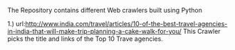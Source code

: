 The Repository contains different Web crawlers built using Python

1.) url:http://www.india.com/travel/articles/10-of-the-best-travel-agencies-in-india-that-will-make-trip-planning-a-cake-walk-for-you/
    This Crawler picks the title and links of the Top 10 Trave agencies.

